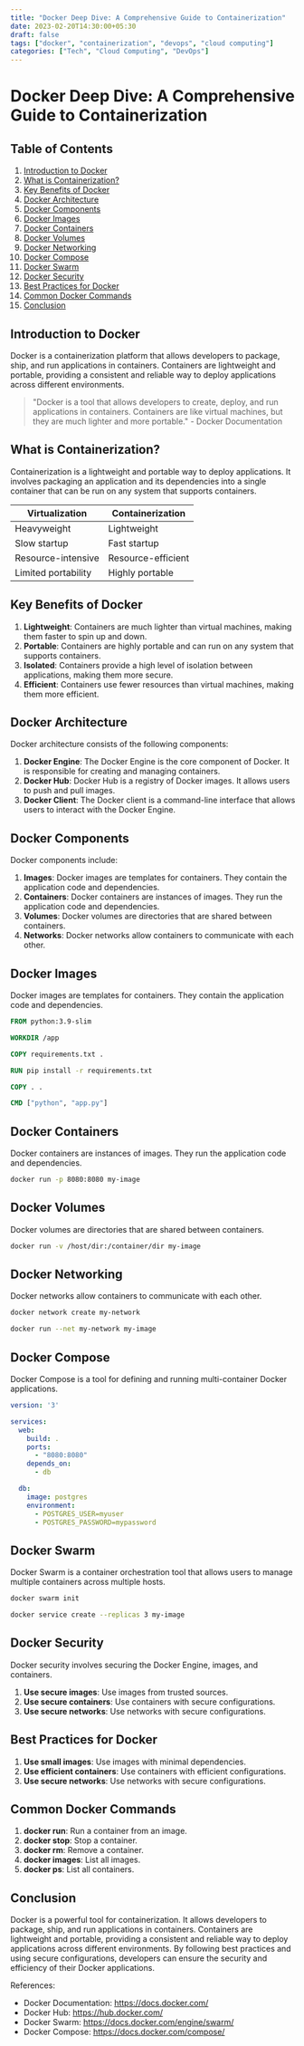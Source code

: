 ```yaml
---
title: "Docker Deep Dive: A Comprehensive Guide to Containerization"
date: 2023-02-20T14:30:00+05:30
draft: false
tags: ["docker", "containerization", "devops", "cloud computing"]
categories: ["Tech", "Cloud Computing", "DevOps"]
---
```


Docker Deep Dive: A Comprehensive Guide to Containerization
===========================================================

Table of Contents
-----------------

1. [Introduction to Docker](#introduction-to-docker)
2. [What is Containerization?](#what-is-containerization)
3. [Key Benefits of Docker](#key-benefits-of-docker)
4. [Docker Architecture](#docker-architecture)
5. [Docker Components](#docker-components)
6. [Docker Images](#docker-images)
7. [Docker Containers](#docker-containers)
8. [Docker Volumes](#docker-volumes)
9. [Docker Networking](#docker-networking)
10. [Docker Compose](#docker-compose)
11. [Docker Swarm](#docker-swarm)
12. [Docker Security](#docker-security)
13. [Best Practices for Docker](#best-practices-for-docker)
14. [Common Docker Commands](#common-docker-commands)
15. [Conclusion](#conclusion)

Introduction to Docker
--------------------

Docker is a containerization platform that allows developers to package, ship, and run applications in containers. Containers are lightweight and portable, providing a consistent and reliable way to deploy applications across different environments.

> "Docker is a tool that allows developers to create, deploy, and run applications in containers. Containers are like virtual machines, but they are much lighter and more portable." - Docker Documentation

What is Containerization?
------------------------

Containerization is a lightweight and portable way to deploy applications. It involves packaging an application and its dependencies into a single container that can be run on any system that supports containers.

| **Virtualization** | **Containerization** |
| --- | --- |
| Heavyweight | Lightweight |
| Slow startup | Fast startup |
| Resource-intensive | Resource-efficient |
| Limited portability | Highly portable |

Key Benefits of Docker
----------------------

1. **Lightweight**: Containers are much lighter than virtual machines, making them faster to spin up and down.
2. **Portable**: Containers are highly portable and can run on any system that supports containers.
3. **Isolated**: Containers provide a high level of isolation between applications, making them more secure.
4. **Efficient**: Containers use fewer resources than virtual machines, making them more efficient.

Docker Architecture
------------------

Docker architecture consists of the following components:

1. **Docker Engine**: The Docker Engine is the core component of Docker. It is responsible for creating and managing containers.
2. **Docker Hub**: Docker Hub is a registry of Docker images. It allows users to push and pull images.
3. **Docker Client**: The Docker client is a command-line interface that allows users to interact with the Docker Engine.

Docker Components
-----------------

Docker components include:

1. **Images**: Docker images are templates for containers. They contain the application code and dependencies.
2. **Containers**: Docker containers are instances of images. They run the application code and dependencies.
3. **Volumes**: Docker volumes are directories that are shared between containers.
4. **Networks**: Docker networks allow containers to communicate with each other.

Docker Images
-------------

Docker images are templates for containers. They contain the application code and dependencies.

```dockerfile
FROM python:3.9-slim

WORKDIR /app

COPY requirements.txt .

RUN pip install -r requirements.txt

COPY . .

CMD ["python", "app.py"]
```

Docker Containers
-----------------

Docker containers are instances of images. They run the application code and dependencies.

```bash
docker run -p 8080:8080 my-image
```

Docker Volumes
-------------

Docker volumes are directories that are shared between containers.

```bash
docker run -v /host/dir:/container/dir my-image
```

Docker Networking
----------------

Docker networks allow containers to communicate with each other.

```bash
docker network create my-network

docker run --net my-network my-image
```

Docker Compose
--------------

Docker Compose is a tool for defining and running multi-container Docker applications.

```yml
version: '3'

services:
  web:
    build: .
    ports:
      - "8080:8080"
    depends_on:
      - db

  db:
    image: postgres
    environment:
      - POSTGRES_USER=myuser
      - POSTGRES_PASSWORD=mypassword
```

Docker Swarm
-------------

Docker Swarm is a container orchestration tool that allows users to manage multiple containers across multiple hosts.

```bash
docker swarm init

docker service create --replicas 3 my-image
```

Docker Security
----------------

Docker security involves securing the Docker Engine, images, and containers.

1. **Use secure images**: Use images from trusted sources.
2. **Use secure containers**: Use containers with secure configurations.
3. **Use secure networks**: Use networks with secure configurations.

Best Practices for Docker
-------------------------

1. **Use small images**: Use images with minimal dependencies.
2. **Use efficient containers**: Use containers with efficient configurations.
3. **Use secure networks**: Use networks with secure configurations.

Common Docker Commands
----------------------

1. **docker run**: Run a container from an image.
2. **docker stop**: Stop a container.
3. **docker rm**: Remove a container.
4. **docker images**: List all images.
5. **docker ps**: List all containers.

Conclusion
----------

Docker is a powerful tool for containerization. It allows developers to package, ship, and run applications in containers. Containers are lightweight and portable, providing a consistent and reliable way to deploy applications across different environments. By following best practices and using secure configurations, developers can ensure the security and efficiency of their Docker applications.

References:

* Docker Documentation: <https://docs.docker.com/>
* Docker Hub: <https://hub.docker.com/>
* Docker Swarm: <https://docs.docker.com/engine/swarm/>
* Docker Compose: <https://docs.docker.com/compose/>